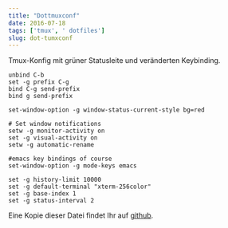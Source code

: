 ```yaml
---
title: "Dottmuxconf"
date: 2016-07-18
tags: ['tmux', ' dotfiles']
slug: dot-tumxconf
---
```

Tmux-Konfig mit grüner Statusleite und veränderten Keybinding.

```
unbind C-b
set -g prefix C-g
bind C-g send-prefix
bind g send-prefix

set-window-option -g window-status-current-style bg=red

# Set window notifications
setw -g monitor-activity on
set -g visual-activity on
setw -g automatic-rename

#emacs key bindings of course
set-window-option -g mode-keys emacs
	
set -g history-limit 10000
set -g default-terminal "xterm-256color"
set -g base-index 1
set -g status-interval 2
```

Eine Kopie dieser Datei findet Ihr auf [github].

  [github]: https://github.com/xunzi/dotfiles.git
